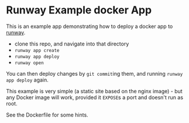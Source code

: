 

# Runway Example docker App

This is an example app demonstrating how to deploy a docker app
to [runway](https://runway.planetary-quantum.com/).

* clone this repo, and navigate into that directory
* `runway app create`
* `runway app deploy`
* `runway open`

You can then deploy changes by `git commit`ing them, and running `runway app
deploy` again.

This example is very simple (a static site based on the nginx image) - but any
Docker image will work, provided it `EXPOSE`s a port and doesn't run as root.

See the Dockerfile for some hints.

